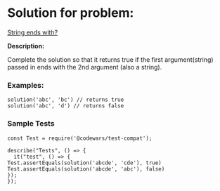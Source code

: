 # Solution for problem:

[String ends with?](https://www.codewars.com/kata/51f2d1cafc9c0f745c00037d)

**Description:**

Complete the solution so that it returns true if the first argument(string) passed in ends with the 2nd argument (also a string).

### Examples:

```plaintext
solution('abc', 'bc') // returns true
solution('abc', 'd') // returns false
```

### Sample Tests

```plaintext
const Test = require('@codewars/test-compat');

describe("Tests", () => {
  it("test", () => {
Test.assertEquals(solution('abcde', 'cde'), true)
Test.assertEquals(solution('abcde', 'abc'), false)
});
});
```
